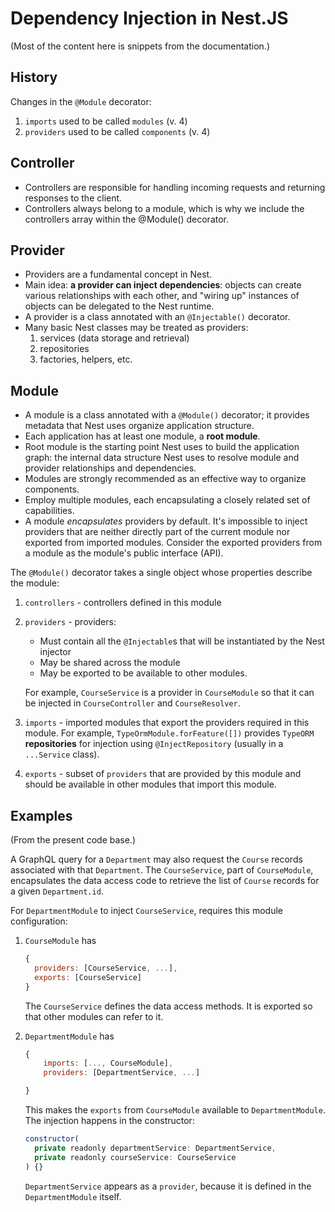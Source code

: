 # Dependency Injection in Nest.JS

(Most of the content here is snippets from the documentation.)

## History

Changes in the `@Module` decorator:

1. `imports` used to be called `modules` (v. 4)
1. `providers` used to be called `components` (v. 4)

## Controller

- Controllers are responsible for handling incoming requests and returning responses to the client.
- Controllers always belong to a module, which is why we include the controllers array within the @Module() decorator.

## Provider

- Providers are a fundamental concept in Nest.
- Main idea: **a provider can inject dependencies**: objects can create various relationships with each other,
  and "wiring up" instances of objects can be delegated to the Nest runtime.
- A provider is a class annotated with an `@Injectable()` decorator.
- Many basic Nest classes may be treated as providers:
  1. services (data storage and retrieval)
  2. repositories
  3. factories, helpers, etc.

## Module

- A module is a class annotated with a `@Module()` decorator;
  it provides metadata that Nest uses organize application structure.
- Each application has at least one module,
  a **root module**.
- Root module is the starting point Nest uses to build the application graph:
  the internal data structure Nest uses to resolve module and provider relationships and dependencies.
- Modules are strongly recommended as an effective way to organize components.
- Employ multiple modules, each encapsulating a closely related set of capabilities.
- A module _encapsulates_ providers by default.
  It's impossible to inject providers that are neither directly part of the current module
  nor exported from imported modules.
  Consider the exported providers from a module as the module's public interface (API).

The `@Module()` decorator takes a single object whose properties describe the module:

1. `controllers` - controllers defined in this module

2. `providers` - providers:

   - Must contain all the `@Injectable`s that will be instantiated by the Nest injector
   - May be shared across the module
   - May be exported to be available to other modules.

   For example, `CourseService` is a provider in `CourseModule`
   so that it can be injected in `CourseController` and `CourseResolver`.

3. `imports` - imported modules that export
   the providers required in this module.
   For example, `TypeOrmModule.forFeature([])`
   provides `TypeORM` **repositories**
   for injection using `@InjectRepository`
   (usually in a `...Service` class).

4. `exports` - subset of `providers` that are provided by this module
   and should be available in other modules that import this module.

## Examples

(From the present code base.)

A GraphQL query for a `Department`
may also request the `Course` records associated
with that `Department`.
The `CourseService`, part of `CourseModule`,
encapsulates the data access code to retrieve
the list of `Course` records for a given
`Department.id`.

For `DepartmentModule` to inject `CourseService`,
requires this module configuration:

1. `CourseModule` has
   
   ```js
   {
     providers: [CourseService, ...],
     exports: [CourseService]
   }
   ```
   
   The `CourseService` defines the data access methods.
   It is exported so that other modules
   can refer to it.

2. `DepartmentModule` has

   ```js
   {
       imports: [..., CourseModule],
       providers: [DepartmentService, ...]

   }
   ```

   This makes the `exports` from `CourseModule`
   available to `DepartmentModule`.
   The injection happens in the constructor:

   ```js
   constructor(
     private readonly departmentService: DepartmentService,
     private readonly courseService: CourseService
   ) {}
   ```

   `DepartmentService` appears as a `provider`,
   because it is defined in the `DepartmentModule`
   itself.
